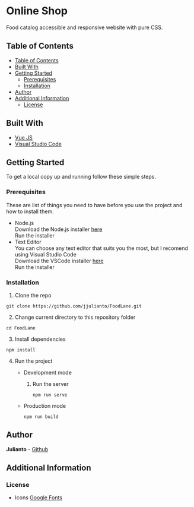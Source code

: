 # Online Shop

Food catalog accessible and responsive website with pure CSS.

## Table of Contents

- [Table of Contents](#table-of-contents)
- [Built With](#built-with)
- [Getting Started](#getting-started)
  - [Prerequisites](#prerequisites)
  - [Installation](#installation)
- [Author](#author)
- [Additional Information](#additional-information)
  - [License](#license)

## Built With

- [Vue JS](https://vuejs.org/)
- [Visual Studio Code](https://code.visualstudio.com/)

## Getting Started

To get a local copy up and running follow these simple steps.

### Prerequisites

These are list of things you need to have before you use the project and how to install them.

- Node.js<br>
  Download the Node.js installer [here](https://nodejs.org/en/download/)<br>
  Run the installer
- Text Editor<br>
  You can choose any text editor that suits you the most, but I recomend using Visual Studio Code<br>
  Download the VSCode installer [here](https://code.visualstudio.com/download)<br>
  Run the installer

### Installation

1. Clone the repo

```
git clone https://github.com/jjulianto/FoodLane.git
```

2. Change current directory to this repository folder

```
cd FoodLane
```

3. Install dependencies

```
npm install
```

4. Run the project

   - Development mode

     1. Run the server

        ```
        npm run serve
        ```

   - Production mode
     ```
     npm run build
     ```

## Author

**Julianto** - [Github](https://github.com/jjulianto)

## Additional Information

### License

- Icons [Google Fonts](https://fonts.google.com/icons)

